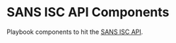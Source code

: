 # SANS ISC API Components

Playbook components to hit the [SANS ISC API](https://isc.sans.edu/api/).
